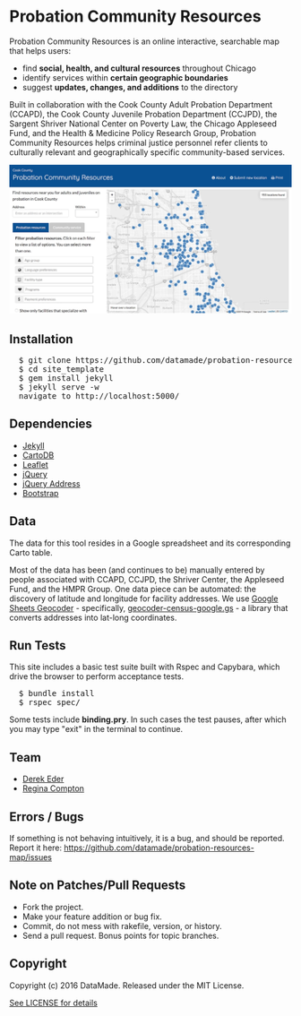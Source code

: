 # Probation Community Resources

Probation Community Resources is an online interactive, searchable map that helps users:

-   find **social, health, and cultural resources** throughout Chicago
-   identify services within **certain geographic boundaries**
-   suggest **updates, changes, and additions** to the directory

Built in collaboration with the Cook County Adult Probation Department (CCAPD), the Cook County Juvenile Probation Department (CCJPD), the Sargent Shriver National Center on Poverty Law, the Chicago Appleseed Fund, and the Health & Medicine Policy Research Group, Probation Community Resources helps criminal justice personnel refer clients to culturally relevant and geographically specific community-based services.

![Probation Community Resources](https://raw.githubusercontent.com/datamade/probation-resources-map/master/images/probation-community-resources.jpg)

## Installation

<pre>
  $ git clone https://github.com/datamade/probation-resources-map.git
  $ cd site_template
  $ gem install jekyll
  $ jekyll serve -w
  navigate to http://localhost:5000/
</pre>

## Dependencies

* [Jekyll](http://jekyllrb.com)
* [CartoDB](http://docs.cartodb.com/cartodb-platform/cartodb-js.html)
* [Leaflet](http://leafletjs.com)
* [jQuery](http://jquery.org)
* [jQuery Address](http://www.asual.com/jquery/address)
* [Bootstrap](http://getbootstrap.com)

## Data

The data for this tool resides in a Google spreadsheet and its corresponding Carto table.

Most of the data has been (and continues to be) manually entered by people associated with CCAPD, CCJPD, the Shriver Center, the Appleseed Fund, and the HMPR Group. One data piece can be automated: the discovery of latitude and longitude for facility addresses. We use [Google Sheets Geocoder](https://github.com/jackdougherty/google-sheets-geocoder) - specifically, [geocoder-census-google.gs](https://raw.githubusercontent.com/JackDougherty/google-sheets-geocoder/master/geocoder-census-google.gs) - a library that converts addresses into lat-long coordinates.

## Run Tests

This site includes a basic test suite built with Rspec and Capybara, which drive the browser to perform acceptance tests.

<pre>
  $ bundle install
  $ rspec spec/
</pre>

Some tests include **binding.pry**. In such cases the test pauses, after which you may type "exit" in the terminal to continue.

## Team

* [Derek Eder](mailto:derek.eder+git@gmail.com)
* [Regina Compton](mailto:reginafcompton@datamade.us)

## Errors / Bugs

If something is not behaving intuitively, it is a bug, and should be reported.
Report it here: https://github.com/datamade/probation-resources-map/issues

## Note on Patches/Pull Requests

* Fork the project.
* Make your feature addition or bug fix.
* Commit, do not mess with rakefile, version, or history.
* Send a pull request. Bonus points for topic branches.

## Copyright

Copyright (c) 2016 DataMade. Released under the MIT License.

[See LICENSE for details](https://github.com/datamade/probation-resources-map/blob/master/LICENSE)
